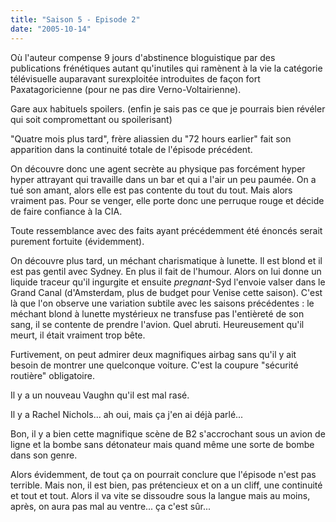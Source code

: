 ```yaml
---
title: "Saison 5 - Episode 2"
date: "2005-10-14"
---
```


Où l'auteur compense 9 jours d'abstinence bloguistique par des publications frénétiques autant qu'inutiles qui ramènent à la vie la catégorie télévisuelle auparavant surexploitée introduites de façon fort Paxatagoricienne (pour ne pas dire Verno-Voltairienne).

Gare aux habituels spoilers. (enfin je sais pas ce que je pourrais bien révéler qui soit compromettant ou spoilerisant)

"Quatre mois plus tard", frère aliassien du "72 hours earlier" fait son apparition dans la continuité totale de l'épisode précédent.

On découvre donc une agent secrète au physique pas forcément hyper hyper attrayant qui travaille dans un bar et qui a l'air un peu paumée. On a tué son amant, alors elle est pas contente du tout du tout. Mais alors vraiment pas. Pour se venger, elle porte donc une perruque rouge et décide de faire confiance à la CIA.

Toute ressemblance avec des faits ayant précédemment été énoncés serait purement fortuite (évidemment).

On découvre plus tard, un méchant charismatique à lunette. Il est blond et il est pas gentil avec Sydney. En plus il fait de l'humour. Alors on lui donne un liquide traceur qu'il ingurgite et ensuite _pregnant_\-Syd l'envoie valser dans le Grand Canal (d'Amsterdam, plus de budget pour Venise cette saison). C'est là que l'on observe une variation subtile avec les saisons précédentes : le méchant blond à lunette mystérieux ne transfuse pas l'entièreté de son sang, il se contente de prendre l'avion. Quel abruti. Heureusement qu'il meurt, il était vraiment trop bête.

Furtivement, on peut admirer deux magnifiques airbag sans qu'il y ait besoin de montrer une quelconque voiture. C'est la coupure "sécurité routière" obligatoire.

Il y a un nouveau Vaughn qu'il est mal rasé.

Il y a Rachel Nichols... ah oui, mais ça j'en ai déjà parlé...

Bon, il y a bien cette magnifique scène de B2 s'accrochant sous un avion de ligne et la bombe sans détonateur mais quand même une sorte de bombe dans son genre.

Alors évidemment, de tout ça on pourrait conclure que l'épisode n'est pas terrible. Mais non, il est bien, pas prétencieux et on a un cliff, une continuité et tout et tout. Alors il va vite se dissoudre sous la langue mais au moins, après, on aura pas mal au ventre... ça c'est sûr...
